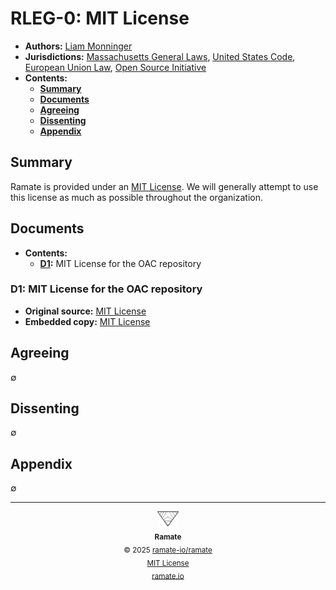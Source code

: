 # RLEG-0: MIT License
- **Authors:** [Liam Monninger](mailto:liam@ramate.io)
- **Jurisdictions:** [Massachusetts General Laws](https://en.wikipedia.org/wiki/Massachusetts_General_Court), [United States Code](https://www.law.cornell.edu/uscode), [European Union Law](https://eur-lex.europa.eu/legal-content/EN/TXT/?uri=CELEX:32009L0024), [Open Source Initiative](https://opensource.org/licenses/MIT)
- **Contents:**
  - **[Summary](#summary)**
  - **[Documents](#documents)**
  - **[Agreeing](#agreeing)**
  - **[Dissenting](#dissenting)**
  - **[Appendix](#appendix)**

## Summary
Ramate is provided under an [MIT License](https://opensource.org/license/mit). We will generally attempt to use this license as much as possible throughout the organization.

## Documents
- **Contents:**
    - **[D1](#d1-mit-license-for-the-oac-repository):** MIT License for the OAC repository

### D1: MIT License for the OAC repository
- **Original source:** [MIT License](/LICENSE)
- **Embedded copy:** [MIT License](/LICENSE)

## Agreeing
$\emptyset$

## Dissenting
$\emptyset$

## Appendix
$\emptyset$

<!--RAMATE FOOTER: DO NOT REMOVE THIS LINE-->
---

<div align="center">
  <a href="https://github.com/ramate-io/oac">
    <picture>
      <source srcset="/assets/ramate-inverted-transparent.png" media="(prefers-color-scheme: dark)">
      <img height="24" src="/assets/ramate-transparent.png" alt="Ramate"/>
    </picture>
  </a>
  <br/>
  <sub>
    <b>Ramate</b>
    <br/>
    &copy; 2025 <a href="https://github.com/ramate-io/ramate">ramate-io/ramate</a>
    <br/>
    <a href="https://github.com/ramate-io/ramate/blob/main/LICENSE">MIT License</a>
    <br/>
    <a href="https://www.ramate.io">ramate.io</a>
  </sub>
</div>

